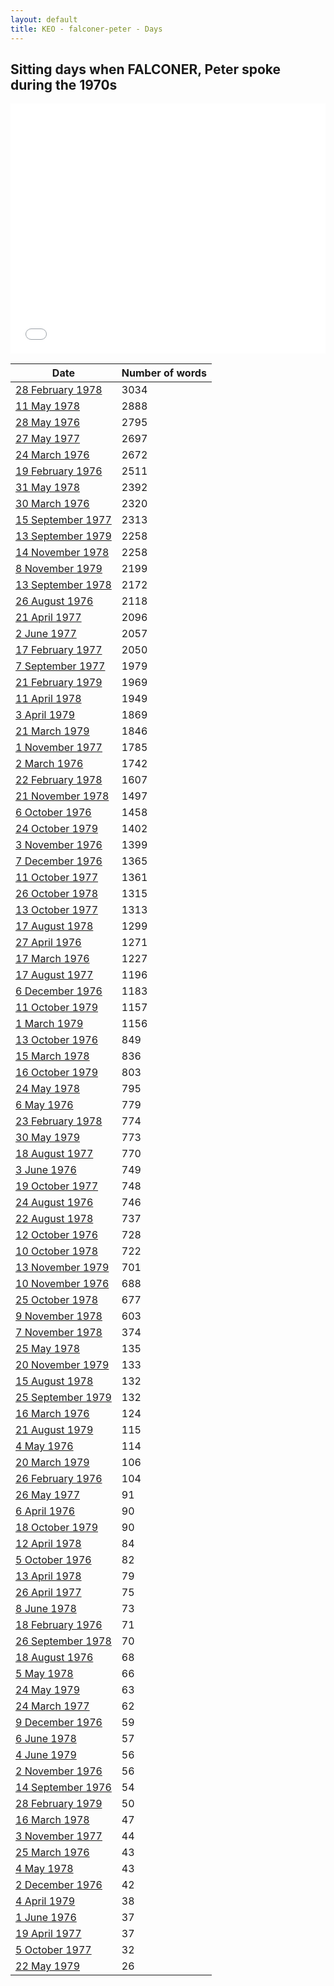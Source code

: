 ```yaml
---
layout: default
title: KEO - falconer-peter - Days
---
```

## Sitting days when FALCONER, Peter spoke during the 1970s

<iframe width="100%" height="400" frameborder="0" scrolling="no" src="//plot.ly/~wragge/993.embed"></iframe>

| Date | Number of words |
|--------------|----------------|
|[28 February 1978](https://historichansard.net/hofreps/1978/19780228_reps_31_hor108/)|3034|
|[11 May 1978](https://historichansard.net/hofreps/1978/19780511_reps_31_hor109/)|2888|
|[28 May 1976](https://historichansard.net/hofreps/1976/19760528_reps_30_hor99/)|2795|
|[27 May 1977](https://historichansard.net/hofreps/1977/19770527_reps_30_hor105/)|2697|
|[24 March 1976](https://historichansard.net/hofreps/1976/19760324_reps_30_hor98/)|2672|
|[19 February 1976](https://historichansard.net/hofreps/1976/19760219_reps_30_hor98/)|2511|
|[31 May 1978](https://historichansard.net/hofreps/1978/19780531_reps_31_hor109/)|2392|
|[30 March 1976](https://historichansard.net/hofreps/1976/19760330_reps_30_hor98/)|2320|
|[15 September 1977](https://historichansard.net/hofreps/1977/19770915_reps_30_hor106/)|2313|
|[13 September 1979](https://historichansard.net/hofreps/1979/19790913_reps_31_hor115/)|2258|
|[14 November 1978](https://historichansard.net/hofreps/1978/19781114_reps_31_hor112/)|2258|
|[8 November 1979](https://historichansard.net/hofreps/1979/19791108_reps_31_hor116/)|2199|
|[13 September 1978](https://historichansard.net/hofreps/1978/19780913_reps_31_hor110/)|2172|
|[26 August 1976](https://historichansard.net/hofreps/1976/19760826_reps_30_hor100/)|2118|
|[21 April 1977](https://historichansard.net/hofreps/1977/19770421_reps_30_hor104/)|2096|
|[2 June 1977](https://historichansard.net/hofreps/1977/19770602_reps_30_hor105/)|2057|
|[17 February 1977](https://historichansard.net/hofreps/1977/19770217_reps_30_hor103/)|2050|
|[7 September 1977](https://historichansard.net/hofreps/1977/19770907_reps_30_hor106/)|1979|
|[21 February 1979](https://historichansard.net/hofreps/1979/19790221_reps_31_hor113/)|1969|
|[11 April 1978](https://historichansard.net/hofreps/1978/19780411_reps_31_hor108/)|1949|
|[3 April 1979](https://historichansard.net/hofreps/1979/19790403_reps_31_hor113/)|1869|
|[21 March 1979](https://historichansard.net/hofreps/1979/19790321_reps_31_hor113/)|1846|
|[1 November 1977](https://historichansard.net/hofreps/1977/19771101_reps_30_hor107/)|1785|
|[2 March 1976](https://historichansard.net/hofreps/1976/19760302_reps_30_hor98/)|1742|
|[22 February 1978](https://historichansard.net/hofreps/1978/19780222_reps_31_hor108/)|1607|
|[21 November 1978](https://historichansard.net/hofreps/1978/19781121_reps_31_hor112/)|1497|
|[6 October 1976](https://historichansard.net/hofreps/1976/19761006_reps_30_hor101/)|1458|
|[24 October 1979](https://historichansard.net/hofreps/1979/19791024_reps_31_hor116/)|1402|
|[3 November 1976](https://historichansard.net/hofreps/1976/19761103_reps_30_hor101/)|1399|
|[7 December 1976](https://historichansard.net/hofreps/1976/19761207_reps_30_hor102/)|1365|
|[11 October 1977](https://historichansard.net/hofreps/1977/19771011_reps_30_hor107/)|1361|
|[26 October 1978](https://historichansard.net/hofreps/1978/19781026_reps_31_hor111/)|1315|
|[13 October 1977](https://historichansard.net/hofreps/1977/19771013_reps_30_hor107/)|1313|
|[17 August 1978](https://historichansard.net/hofreps/1978/19780817_reps_31_hor110/)|1299|
|[27 April 1976](https://historichansard.net/hofreps/1976/19760427_reps_30_hor99/)|1271|
|[17 March 1976](https://historichansard.net/hofreps/1976/19760317_reps_30_hor98/)|1227|
|[17 August 1977](https://historichansard.net/hofreps/1977/19770817_reps_30_hor106/)|1196|
|[6 December 1976](https://historichansard.net/hofreps/1976/19761206_reps_30_hor102/)|1183|
|[11 October 1979](https://historichansard.net/hofreps/1979/19791011_reps_31_hor116/)|1157|
|[1 March 1979](https://historichansard.net/hofreps/1979/19790301_reps_31_hor113/)|1156|
|[13 October 1976](https://historichansard.net/hofreps/1976/19761013_reps_30_hor101/)|849|
|[15 March 1978](https://historichansard.net/hofreps/1978/19780315_reps_31_hor108/)|836|
|[16 October 1979](https://historichansard.net/hofreps/1979/19791016_reps_31_hor116/)|803|
|[24 May 1978](https://historichansard.net/hofreps/1978/19780524_reps_31_hor109/)|795|
|[6 May 1976](https://historichansard.net/hofreps/1976/19760506_reps_30_hor99/)|779|
|[23 February 1978](https://historichansard.net/hofreps/1978/19780223_reps_31_hor108/)|774|
|[30 May 1979](https://historichansard.net/hofreps/1979/19790530_reps_31_hor114/)|773|
|[18 August 1977](https://historichansard.net/hofreps/1977/19770818_reps_30_hor106/)|770|
|[3 June 1976](https://historichansard.net/hofreps/1976/19760603_reps_30_hor99/)|749|
|[19 October 1977](https://historichansard.net/hofreps/1977/19771019_reps_30_hor107/)|748|
|[24 August 1976](https://historichansard.net/hofreps/1976/19760824_reps_30_hor100/)|746|
|[22 August 1978](https://historichansard.net/hofreps/1978/19780822_reps_31_hor110/)|737|
|[12 October 1976](https://historichansard.net/hofreps/1976/19761012_reps_30_hor101/)|728|
|[10 October 1978](https://historichansard.net/hofreps/1978/19781010_reps_31_hor111/)|722|
|[13 November 1979](https://historichansard.net/hofreps/1979/19791113_reps_31_hor116/)|701|
|[10 November 1976](https://historichansard.net/hofreps/1976/19761110_reps_30_hor101/)|688|
|[25 October 1978](https://historichansard.net/hofreps/1978/19781025_reps_31_hor111/)|677|
|[9 November 1978](https://historichansard.net/hofreps/1978/19781109_reps_31_hor112/)|603|
|[7 November 1978](https://historichansard.net/hofreps/1978/19781107_reps_31_hor112/)|374|
|[25 May 1978](https://historichansard.net/hofreps/1978/19780525_reps_31_hor109/)|135|
|[20 November 1979](https://historichansard.net/hofreps/1979/19791120_reps_31_hor116/)|133|
|[15 August 1978](https://historichansard.net/hofreps/1978/19780815_reps_31_hor110/)|132|
|[25 September 1979](https://historichansard.net/hofreps/1979/19790925_reps_31_hor115/)|132|
|[16 March 1976](https://historichansard.net/hofreps/1976/19760316_reps_30_hor98/)|124|
|[21 August 1979](https://historichansard.net/hofreps/1979/19790821_reps_31_hor115/)|115|
|[4 May 1976](https://historichansard.net/hofreps/1976/19760504_reps_30_hor99/)|114|
|[20 March 1979](https://historichansard.net/hofreps/1979/19790320_reps_31_hor113/)|106|
|[26 February 1976](https://historichansard.net/hofreps/1976/19760226_reps_30_hor98/)|104|
|[26 May 1977](https://historichansard.net/hofreps/1977/19770526_reps_30_hor105/)|91|
|[6 April 1976](https://historichansard.net/hofreps/1976/19760406_reps_30_hor98/)|90|
|[18 October 1979](https://historichansard.net/hofreps/1979/19791018_reps_31_hor116/)|90|
|[12 April 1978](https://historichansard.net/hofreps/1978/19780412_reps_31_hor108/)|84|
|[5 October 1976](https://historichansard.net/hofreps/1976/19761005_reps_30_hor101/)|82|
|[13 April 1978](https://historichansard.net/hofreps/1978/19780413_reps_31_hor108/)|79|
|[26 April 1977](https://historichansard.net/hofreps/1977/19770426_reps_30_hor105/)|75|
|[8 June 1978](https://historichansard.net/hofreps/1978/19780608_reps_31_hor109/)|73|
|[18 February 1976](https://historichansard.net/hofreps/1976/19760218_reps_30_hor98/)|71|
|[26 September 1978](https://historichansard.net/hofreps/1978/19780926_reps_31_hor111/)|70|
|[18 August 1976](https://historichansard.net/hofreps/1976/19760818_reps_30_hor100/)|68|
|[5 May 1978](https://historichansard.net/hofreps/1978/19780505_reps_31_hor109/)|66|
|[24 May 1979](https://historichansard.net/hofreps/1979/19790524_reps_31_hor114/)|63|
|[24 March 1977](https://historichansard.net/hofreps/1977/19770324_reps_30_hor104/)|62|
|[9 December 1976](https://historichansard.net/hofreps/1976/19761209_reps_30_hor102/)|59|
|[6 June 1978](https://historichansard.net/hofreps/1978/19780606_reps_31_hor109/)|57|
|[4 June 1979](https://historichansard.net/hofreps/1979/19790604_reps_31_hor114/)|56|
|[2 November 1976](https://historichansard.net/hofreps/1976/19761102_reps_30_hor101/)|56|
|[14 September 1976](https://historichansard.net/hofreps/1976/19760914_reps_30_hor100/)|54|
|[28 February 1979](https://historichansard.net/hofreps/1979/19790228_reps_31_hor113/)|50|
|[16 March 1978](https://historichansard.net/hofreps/1978/19780316_reps_31_hor108/)|47|
|[3 November 1977](https://historichansard.net/hofreps/1977/19771103_reps_30_hor107/)|44|
|[25 March 1976](https://historichansard.net/hofreps/1976/19760325_reps_30_hor98/)|43|
|[4 May 1978](https://historichansard.net/hofreps/1978/19780504_reps_31_hor109/)|43|
|[2 December 1976](https://historichansard.net/hofreps/1976/19761202_reps_30_hor102/)|42|
|[4 April 1979](https://historichansard.net/hofreps/1979/19790404_reps_31_hor113/)|38|
|[1 June 1976](https://historichansard.net/hofreps/1976/19760601_reps_30_hor99/)|37|
|[19 April 1977](https://historichansard.net/hofreps/1977/19770419_reps_30_hor104/)|37|
|[5 October 1977](https://historichansard.net/hofreps/1977/19771005_reps_30_hor106/)|32|
|[22 May 1979](https://historichansard.net/hofreps/1979/19790522_reps_31_hor114/)|26|
